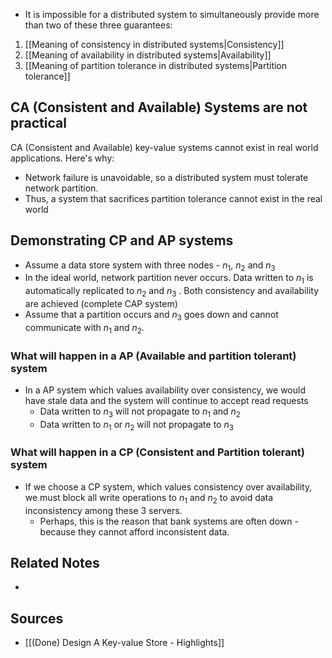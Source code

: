 - It is impossible for a distributed system to simultaneously provide more than two of these three guarantees:
1. [[Meaning of consistency in distributed systems|Consistency]]
2. [[Meaning of availability in distributed systems|Availability]]
3. [[Meaning of partition tolerance in distributed systems|Partition tolerance]] 

## CA (Consistent and Available) Systems are not practical
CA (Consistent and Available) key-value systems cannot exist in real world applications. Here's why:
- Network failure is unavoidable, so a distributed system must tolerate network partition.
- Thus, a system that sacrifices partition tolerance cannot exist in the real world

## Demonstrating CP and AP systems
- Assume a data store system with three nodes - $n_{1}$, $n_{2}$ and $n_{3}$
- In the ideal world, network partition never occurs. Data written to $n_{1}$ is automatically replicated to $n_{2}$ and $n_{3}$ . Both consistency and availability are achieved (complete CAP system)
- Assume that a partition occurs and $n_{3}$ goes down and cannot communicate with $n_{1}$ and $n_{2}$.

### What will happen in a AP (Available and partition tolerant) system
- In a AP system which values availability over consistency, we would have stale data and the system will continue to accept read requests
	- Data written to $n_{3}$ will not propagate to $n_{1}$ and $n_{2}$
	- Data written to $n_{1}$ or $n_{2}$ will not propagate to $n_{3}$

### What will happen in a CP (Consistent and Partition tolerant) system
- If we choose a CP system, which values consistency over availability, we must block all write operations to $n_{1}$ and $n_{2}$ to avoid data inconsistency among these 3 servers.
	- Perhaps, this is the reason that bank systems are often down - because they cannot afford inconsistent data.


## Related Notes
- 

## Sources
- [[(Done) Design A Key-value Store - Highlights]]